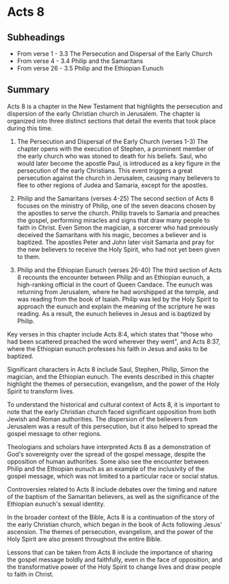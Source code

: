 # Acts 8

## Subheadings

* From verse 1 - 3.3 The Persecution and Dispersal of the Early Church
* From verse 4 - 3.4 Philip and the Samaritans
* From verse 26 - 3.5 Philip and the Ethiopian Eunuch

## Summary

Acts 8 is a chapter in the New Testament that highlights the persecution and dispersion of the early Christian church in Jerusalem. The chapter is organized into three distinct sections that detail the events that took place during this time.

1. The Persecution and Dispersal of the Early Church (verses 1-3)
The chapter opens with the execution of Stephen, a prominent member of the early church who was stoned to death for his beliefs. Saul, who would later become the apostle Paul, is introduced as a key figure in the persecution of the early Christians. This event triggers a great persecution against the church in Jerusalem, causing many believers to flee to other regions of Judea and Samaria, except for the apostles.

2. Philip and the Samaritans (verses 4-25)
The second section of Acts 8 focuses on the ministry of Philip, one of the seven deacons chosen by the apostles to serve the church. Philip travels to Samaria and preaches the gospel, performing miracles and signs that draw many people to faith in Christ. Even Simon the magician, a sorcerer who had previously deceived the Samaritans with his magic, becomes a believer and is baptized. The apostles Peter and John later visit Samaria and pray for the new believers to receive the Holy Spirit, who had not yet been given to them.

3. Philip and the Ethiopian Eunuch (verses 26-40)
The third section of Acts 8 recounts the encounter between Philip and an Ethiopian eunuch, a high-ranking official in the court of Queen Candace. The eunuch was returning from Jerusalem, where he had worshipped at the temple, and was reading from the book of Isaiah. Philip was led by the Holy Spirit to approach the eunuch and explain the meaning of the scripture he was reading. As a result, the eunuch believes in Jesus and is baptized by Philip.

Key verses in this chapter include Acts 8:4, which states that "those who had been scattered preached the word wherever they went", and Acts 8:37, where the Ethiopian eunuch professes his faith in Jesus and asks to be baptized.

Significant characters in Acts 8 include Saul, Stephen, Philip, Simon the magician, and the Ethiopian eunuch. The events described in this chapter highlight the themes of persecution, evangelism, and the power of the Holy Spirit to transform lives.

To understand the historical and cultural context of Acts 8, it is important to note that the early Christian church faced significant opposition from both Jewish and Roman authorities. The dispersion of the believers from Jerusalem was a result of this persecution, but it also helped to spread the gospel message to other regions.

Theologians and scholars have interpreted Acts 8 as a demonstration of God's sovereignty over the spread of the gospel message, despite the opposition of human authorities. Some also see the encounter between Philip and the Ethiopian eunuch as an example of the inclusivity of the gospel message, which was not limited to a particular race or social status.

Controversies related to Acts 8 include debates over the timing and nature of the baptism of the Samaritan believers, as well as the significance of the Ethiopian eunuch's sexual identity.

In the broader context of the Bible, Acts 8 is a continuation of the story of the early Christian church, which began in the book of Acts following Jesus' ascension. The themes of persecution, evangelism, and the power of the Holy Spirit are also present throughout the entire Bible.

Lessons that can be taken from Acts 8 include the importance of sharing the gospel message boldly and faithfully, even in the face of opposition, and the transformative power of the Holy Spirit to change lives and draw people to faith in Christ.